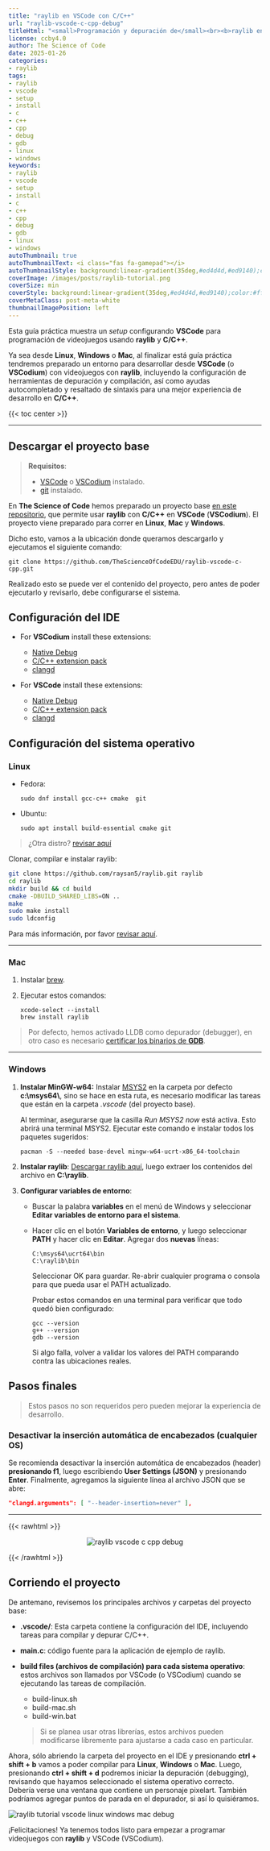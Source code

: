 ```yaml
---
title: "raylib en VSCode con C/C++"
url: "raylib-vscode-c-cpp-debug"
titleHtml: "<small>Programación y depuración de</small><br><b>raylib en VSCode con C/C++</b>"
license: ccby4.0
author: The Science of Code
date: 2025-01-26
categories:
- raylib
tags:
- raylib
- vscode
- setup
- install
- c
- c++
- cpp
- debug
- gdb
- linux
- windows
keywords:
- raylib
- vscode
- setup
- install
- c
- c++
- cpp
- debug
- gdb
- linux
- windows
autoThumbnail: true
autoThumbnailText: <i class="fas fa-gamepad"></i>
autoThumbnailStyle: background:linear-gradient(35deg,#ed4d4d,#ed9140);color:#fff;
coverImage: /images/posts/raylib-tutorial.png
coverSize: min
coverStyle: background:linear-gradient(35deg,#ed4d4d,#ed9140);color:#fff
coverMetaClass: post-meta-white
thumbnailImagePosition: left
---
```


Esta guía práctica muestra un *setup* configurando **VSCode** para programación de videojuegos usando **raylib** y **C/C++**.
<!--more-->

Ya sea desde **Linux**, **Windows** o **Mac**, al finalizar está guía práctica tendremos preparado un entorno para desarrollar desde **VSCode** (o **VSCodium**) con videojuegos con **raylib**, incluyendo la configuración de herramientas de depuración y compilación, así como ayudas autocompletado y resaltado de sintaxis para una mejor experiencia de desarrollo en **C/C++**. 

{{< toc center >}}

---

## Descargar el proyecto base

> **Requisitos**:
> * [VSCode](https://code.visualstudio.com/) o [VSCodium](https://vscodium.com/) instalado.
> * [git](https://git-scm.com/downloads) instalado.

En **The Science of Code** hemos preparado un proyecto base [en este repositorio](https://github.com/TheScienceOfCodeEDU/raylib-vscode-c-cpp), que permite usar **raylib** con **C/C++** en **VSCode** (**VSCodium**). El proyecto viene preparado para correr en **Linux**, **Mac** y **Windows**.

Dicho esto, vamos a la ubicación donde queramos descargarlo y ejecutamos el siguiente comando:

```
git clone https://github.com/TheScienceOfCodeEDU/raylib-vscode-c-cpp.git
```

Realizado esto se puede ver el contenido del proyecto, pero antes de poder ejecutarlo y revisarlo, debe configurarse el sistema.

## Configuración del IDE

* For **VSCodium** install these extensions:
    * [Native Debug](https://open-vsx.org/extension/webfreak/debug)
    * [C/C++ extension pack](https://open-vsx.org/extension/franneck94/vscode-c-cpp-dev-extension-pack)
    * [clangd](https://open-vsx.org/extension/llvm-vs-code-extensions/vscode-clangd)

* For **VSCode** install these extensions:
    * [Native Debug](https://marketplace.visualstudio.com/items?itemName=webfreak.debug)
    * [C/C++ extension pack](https://marketplace.visualstudio.com/items?itemName=ms-vscode.cpptools-extension-pack)
    * [clangd](https://marketplace.visualstudio.com/items?itemName=llvm-vs-code-extensions.vscode-clangd)

## Configuración del sistema operativo

### Linux

* Fedora:
  ```
  sudo dnf install gcc-c++ cmake  git
  ```

* Ubuntu:
  ```
  sudo apt install build-essential cmake git
  ```

> ¿Otra distro? [revisar aquí](https://github.com/raysan5/raylib/wiki/Working-on-GNU-Linux)

Clonar, compilar e instalar raylib:

```bash
git clone https://github.com/raysan5/raylib.git raylib
cd raylib
mkdir build && cd build
cmake -DBUILD_SHARED_LIBS=ON ..
make
sudo make install
sudo ldconfig
```

Para más información, por favor [revisar aquí](https://github.com/raysan5/raylib/wiki/Working-on-GNU-Linux).

---

### Mac

1. Instalar [brew](https://brew.sh/).

2. Ejecutar estos comandos:

   ```
   xcode-select --install
   brew install raylib
   ```
> Por defecto, hemos activado LLDB como depurador (debugger), en otro caso es necesario [certificar los binarios de **GDB**](https://stackoverflow.com/questions/66470788/how-to-set-gdb-as-debugger-for-the-c-c-extension-pf-vscode-on-macos).

---

### Windows

1. **Instalar MinGW-w64:** Instalar [MSYS2](https://www.msys2.org/) en la carpeta por defecto **c:\\msys64\\**, sino se hace en esta ruta, es necesario modificar las tareas que están en la carpeta *.vscode* (del proyecto base).

   Al terminar, asegurarse que la casilla *Run MSYS2 now* está activa. Esto abrirá una terminal MSYS2. Ejecutar este comando e instalar todos los paquetes sugeridos:

   ```
   pacman -S --needed base-devel mingw-w64-ucrt-x86_64-toolchain
   ```

2. **Instalar raylib**: [Descargar raylib aquí](https://github.com/raysan5/raylib/releases), luego extraer los contenidos del archivo en **C:\raylib**.


3. **Configurar variables de entorno**:

   * Buscar la palabra **variables** en el menú de Windows y seleccionar **Editar variables de entorno para el sistema**.
   * Hacer clic en el botón **Variables de entorno**, y luego seleccionar **PATH** y hacer clic en **Editar**. Agregar dos **nuevas** líneas:

     ```
     C:\msys64\ucrt64\bin
     C:\raylib\bin
     ```
   
     Seleccionar OK para guardar. Re-abrir cualquier programa o consola para que pueda usar el PATH actualizado.
   
     Probar estos comandos en una terminal para verificar que todo quedó bien configurado:
   
     ```
     gcc --version
     g++ --version
     gdb --version
     ```
   
     Si algo falla, volver a validar los valores del PATH comparando contra las ubicaciones reales.

## Pasos finales

> Estos pasos no son requeridos pero pueden mejorar la experiencia de desarrollo.

### Desactivar la inserción automática de encabezados (cualquier OS)

Se recomienda desactivar la inserción automática de encabezados (header) **presionando f1**, luego escribiendo **User Settings (JSON)** y presionando **Enter**. Finalmente, agregamos la siguiente línea al archivo JSON que se abre:

```json
"clangd.arguments": [ "--header-insertion=never" ],
```

---

{{< rawhtml >}}
<p align="center">
 <img src="/images/posts/raylib_logo.png" alt="raylib vscode c cpp debug"/>
</p>
{{< /rawhtml >}}

## Corriendo el proyecto

De antemano, revisemos los principales archivos y carpetas del proyecto base:

* **.vscode/**: Esta carpeta contiene la configuración del IDE, incluyendo tareas para compilar y depurar C/C++.
* **main.c**: código fuente para la aplicación de ejemplo de raylib.
* **build files (archivos de compilación) para cada sistema operativo**: estos archivos son llamados por VSCode (o VSCodium) cuando se ejecutando las tareas de compilación.
  * build-linux.sh
  * build-mac.sh
  * build-win.bat    

  > Si se planea usar otras librerías, estos archivos pueden modificarse libremente para ajustarse a cada caso en particular.

Ahora, sólo abriendo la carpeta del proyecto en el IDE y presionando **ctrl + shift + b** vamos a poder compilar para **Linux**, **Windows** o **Mac**. Luego, presionando **ctrl + shift + d** podremos iniciar la depuración (debugging), revisando que hayamos seleccionado el sistema operativo correcto. Debería verse una ventana que contiene un personaje pixelart. También podríamos agregar puntos de parada en el depurador, si así lo quisiéramos.

![raylib tutorial vscode linux windows mac debug](/images/posts/raylib_tutorial.png)

¡Felicitaciones! Ya tenemos todos listo para empezar a programar videojuegos con **raylib** y VSCode (VSCodium).
